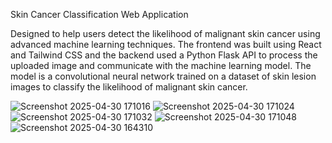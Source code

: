 
Skin Cancer Classification Web Application

Designed to help users detect the likelihood of malignant skin cancer using advanced machine learning techniques. The frontend was built using React and Tailwind CSS and the backend used a Python Flask API to process the uploaded image and communicate with the machine learning model. The model is a 
convolutional neural network trained on a dataset of skin lesion images to classify the likelihood of malignant skin cancer.

![Screenshot 2025-04-30 171016](https://github.com/user-attachments/assets/68137db1-8c23-4c5f-9813-5a0e86261bcf)
![Screenshot 2025-04-30 171024](https://github.com/user-attachments/assets/4a908640-008e-4b44-a073-4faf4681c472)
![Screenshot 2025-04-30 171032](https://github.com/user-attachments/assets/0c48f841-634d-46ec-9007-c2b3a5653144)
![Screenshot 2025-04-30 171048](https://github.com/user-attachments/assets/8a6d7296-ae63-4ad8-8d5c-a2a8f4919173)
![Screenshot 2025-04-30 164310](https://github.com/user-attachments/assets/ba0595ed-36cd-4407-a111-04a7f29af4e1)

